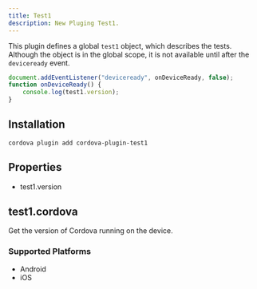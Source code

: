 ```yaml
---
title: Test1
description: New Pluging Test1.
---
```


This plugin defines a global `test1` object, which describes the tests.
Although the object is in the global scope, it is not available until after the `deviceready` event.

```js
document.addEventListener("deviceready", onDeviceReady, false);
function onDeviceReady() {
    console.log(test1.version);
}
```

## Installation

    cordova plugin add cordova-plugin-test1

## Properties

- test1.version

## test1.cordova

Get the version of Cordova running on the device.

### Supported Platforms

- Android
- iOS
